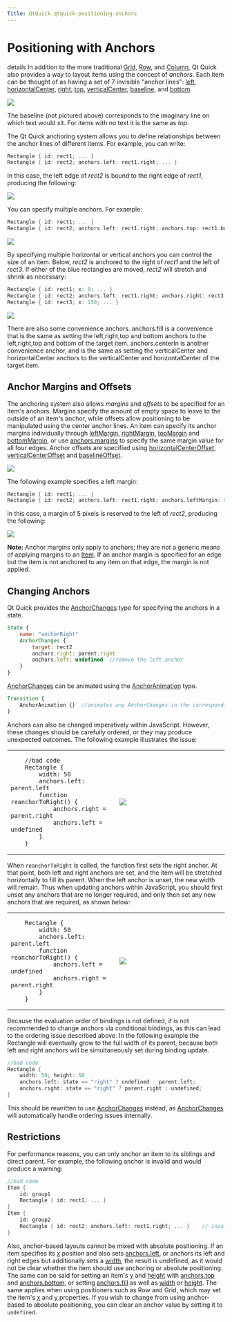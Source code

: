 ```yaml
---
Title: QtQuick.qtquick-positioning-anchors
---
```

        
Positioning with Anchors
========================

<span class="subtitle"></span>
details
In addition to the more traditional [Grid](../QtQuick.qtquick-positioning-layouts.md#grid), [Row](../QtQuick.qtquick-positioning-layouts.md#row), and [Column](../QtQuick.qtquick-positioning-layouts.md#column), Qt Quick also provides a way to layout items using the concept of *anchors*. Each item can be thought of as having a set of 7 invisible "anchor lines": [left](../QtQuick.Item.md#anchors.left-prop), [horizontalCenter](../QtQuick.Item.md#anchors.horizontalCenter-prop), [right](../QtQuick.Item.md#anchors.right-prop), [top](../QtQuick.Item.md#anchors.top-prop), [verticalCenter](../QtQuick.Item.md#anchors.verticalCenter-prop), [baseline](../QtQuick.Item.md#anchors.baseline-prop), and [bottom](../QtQuick.Item.md#anchors.bottom-prop).

![](https://developer.ubuntu.com/static/devportal_uploaded/1b92b4fa-03f3-4d39-941c-f7d787b47dbc-api/apps/qml/sdk-15.04.5/qtquick-positioning-anchors/images/edges_qml.png)

The baseline (not pictured above) corresponds to the imaginary line on which text would sit. For items with no text it is the same as *top*.

The Qt Quick anchoring system allows you to define relationships between the anchor lines of different items. For example, you can write:

``` cpp
Rectangle { id: rect1; ... }
Rectangle { id: rect2; anchors.left: rect1.right; ... }
```

In this case, the left edge of *rect2* is bound to the right edge of *rect1*, producing the following:

![](https://developer.ubuntu.com/static/devportal_uploaded/bfd63796-7120-4ff0-b60e-2133ee37d267-api/apps/qml/sdk-15.04.5/qtquick-positioning-anchors/images/edge1.png)

You can specify multiple anchors. For example:

``` cpp
Rectangle { id: rect1; ... }
Rectangle { id: rect2; anchors.left: rect1.right; anchors.top: rect1.bottom; ... }
```

![](https://developer.ubuntu.com/static/devportal_uploaded/e78597c0-7b59-4f5e-8224-46af3e996d5c-api/apps/qml/sdk-15.04.5/qtquick-positioning-anchors/images/edge3.png)

By specifying multiple horizontal or vertical anchors you can control the size of an item. Below, *rect2* is anchored to the right of *rect1* and the left of *rect3*. If either of the blue rectangles are moved, *rect2* will stretch and shrink as necessary:

``` cpp
Rectangle { id: rect1; x: 0; ... }
Rectangle { id: rect2; anchors.left: rect1.right; anchors.right: rect3.left; ... }
Rectangle { id: rect3; x: 150; ... }
```

![](https://developer.ubuntu.com/static/devportal_uploaded/eed06e84-a1ee-4ce4-9b58-943c6255fafb-api/apps/qml/sdk-15.04.5/qtquick-positioning-anchors/images/edge4.png)

There are also some convenience anchors. anchors.fill is a convenience that is the same as setting the left,right,top and bottom anchors to the left,right,top and bottom of the target item. anchors.centerIn is another convenience anchor, and is the same as setting the verticalCenter and horizontalCenter anchors to the verticalCenter and horizontalCenter of the target item.

<span id="anchor-margins-and-offsets"></span>
Anchor Margins and Offsets
--------------------------

The anchoring system also allows *margins* and *offsets* to be specified for an item's anchors. Margins specify the amount of empty space to leave to the outside of an item's anchor, while offsets allow positioning to be manipulated using the center anchor lines. An item can specify its anchor margins individually through [leftMargin](../QtQuick.Item.md#anchors.leftMargin-prop), [rightMargin](../QtQuick.Item.md#anchors.rightMargin-prop), [topMargin](../QtQuick.Item.md#anchors.topMargin-prop) and [bottomMargin](../QtQuick.Item.md#anchors.bottomMargin-prop), or use [anchors.margins](../QtQuick.Item.md#anchors.margins-prop) to specify the same margin value for all four edges. Anchor offsets are specified using [horizontalCenterOffset](../QtQuick.Item.md#anchors.horizontalCenterOffset-prop), [verticalCenterOffset](../QtQuick.Item.md#anchors.verticalCenterOffset-prop) and [baselineOffset](../QtQuick.Item.md#anchors.baselineOffset-prop).

![](https://developer.ubuntu.com/static/devportal_uploaded/a0007019-701c-4160-a76a-3d73adcb1b3d-api/apps/qml/sdk-15.04.5/qtquick-positioning-anchors/images/margins_qml.png)

The following example specifies a left margin:

``` cpp
Rectangle { id: rect1; ... }
Rectangle { id: rect2; anchors.left: rect1.right; anchors.leftMargin: 5; ... }
```

In this case, a margin of 5 pixels is reserved to the left of *rect2*, producing the following:

![](https://developer.ubuntu.com/static/devportal_uploaded/d401e8fa-8530-412e-97f1-376d6173612d-api/apps/qml/sdk-15.04.5/qtquick-positioning-anchors/images/edge2.png)

**Note:** Anchor margins only apply to anchors; they are *not* a generic means of applying margins to an [Item](../QtQuick.Item.md). If an anchor margin is specified for an edge but the item is not anchored to any item on that edge, the margin is not applied.

<span id="changing-anchors"></span>
Changing Anchors
----------------

Qt Quick provides the [AnchorChanges](../QtQuick.AnchorChanges.md) type for specifying the anchors in a state.

``` qml
State {
    name: "anchorRight"
    AnchorChanges {
        target: rect2
        anchors.right: parent.right
        anchors.left: undefined  //remove the left anchor
    }
}
```

[AnchorChanges](../QtQuick.AnchorChanges.md) can be animated using the [AnchorAnimation](../QtQuick.AnchorAnimation.md) type.

``` qml
Transition {
    AnchorAnimation {}  //animates any AnchorChanges in the corresponding state change
}
```

Anchors can also be changed imperatively within JavaScript. However, these changes should be carefully ordered, or they may produce unexpected outcomes. The following example illustrates the issue:

<table>
<colgroup>
<col width="50%" />
<col width="50%" />
</colgroup>
<tbody>
<tr class="odd">
<td><pre class="cpp"><code>    //bad code
    Rectangle {
        width: 50
        anchors.left: parent.left
        function reanchorToRight() {
            anchors.right = parent.right
            anchors.left = undefined
        }
    }</code></pre></td>
<td><p><img src="https://developer.ubuntu.com/static/devportal_uploaded/ff0cc58e-77f0-41c8-a1d5-ad664703087d-api/apps/qml/sdk-15.04.5/qtquick-positioning-anchors/images/anchor_ordering_bad.png" /></p></td>
</tr>
</tbody>
</table>

When `reanchorToRight` is called, the function first sets the right anchor. At that point, both left and right anchors are set, and the item will be stretched horizontally to fill its parent. When the left anchor is unset, the new width will remain. Thus when updating anchors within JavaScript, you should first unset any anchors that are no longer required, and only then set any new anchors that are required, as shown below:

<table>
<colgroup>
<col width="50%" />
<col width="50%" />
</colgroup>
<tbody>
<tr class="odd">
<td><pre class="qml"><code>    Rectangle {
        width: 50
        anchors.left: parent.left
        function reanchorToRight() {
            anchors.left = undefined
            anchors.right = parent.right
        }
    }</code></pre></td>
<td><p><img src="https://developer.ubuntu.com/static/devportal_uploaded/cccc5fb1-5639-4c1a-98a5-c16ecf26e271-api/apps/qml/sdk-15.04.5/qtquick-positioning-anchors/images/anchor_ordering.png" /></p></td>
</tr>
</tbody>
</table>

Because the evaluation order of bindings is not defined, it is not recommended to change anchors via conditional bindings, as this can lead to the ordering issue described above. In the following example the Rectangle will eventually grow to the full width of its parent, because both left and right anchors will be simultaneously set during binding update.

``` cpp
//bad code
Rectangle {
    width: 50; height: 50
    anchors.left: state == "right" ? undefined : parent.left;
    anchors.right: state == "right" ? parent.right : undefined;
}
```

This should be rewritten to use [AnchorChanges](../QtQuick.AnchorChanges.md) instead, as [AnchorChanges](../QtQuick.AnchorChanges.md) will automatically handle ordering issues internally.

<span id="restrictions"></span>
Restrictions
------------

For performance reasons, you can only anchor an item to its siblings and direct parent. For example, the following anchor is invalid and would produce a warning:

``` cpp
//bad code
Item {
    id: group1
    Rectangle { id: rect1; ... }
}
Item {
    id: group2
    Rectangle { id: rect2; anchors.left: rect1.right; ... }    // invalid anchor!
}
```

Also, anchor-based layouts cannot be mixed with absolute positioning. If an item specifies its [x](../QtQuick.Item.md#x-prop) position and also sets [anchors.left](../QtQuick.Item.md#anchors.left-prop), or anchors its left and right edges but additionally sets a [width](../QtQuick.Item.md#width-prop), the result is undefined, as it would not be clear whether the item should use anchoring or absolute positioning. The same can be said for setting an item's [y](../QtQuick.Item.md#y-prop) and [height](../QtQuick.Item.md#height-prop) with [anchors.top](../QtQuick.Item.md#anchors.top-prop) and [anchors.bottom](../QtQuick.Item.md#anchors.bottom-prop), or setting [anchors.fill](../QtQuick.Item.md#anchors.fill-prop) as well as [width](../QtQuick.Item.md#width-prop) or [height](../QtQuick.Item.md#height-prop). The same applies when using positioners such as Row and Grid, which may set the item's [x](../QtQuick.Item.md#x-prop) and [y](../QtQuick.Item.md#y-prop) properties. If you wish to change from using anchor-based to absolute positioning, you can clear an anchor value by setting it to `undefined`.

